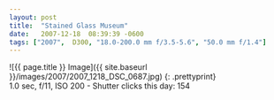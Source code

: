 ```yaml
---
layout: post
title:  "Stained Glass Museum"
date:   2007-12-18  08:39:39 -0600
tags: ["2007",  D300, "18.0-200.0 mm f/3.5-5.6", "50.0 mm f/1.4"]
---
```

![{{ page.title }} Image]({{ site.baseurl }}/images/2007/2007_1218_DSC_0687.jpg)
{: .prettyprint}  
1.0 sec, f/11, ISO 200 - Shutter clicks this day: 154
